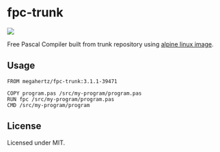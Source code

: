 # fpc-trunk

[![](https://images.microbadger.com/badges/image/megahertz/fpc-trunk.svg)](https://microbadger.com/images/megahertz/fpc-trunk "Get your own image badge on microbadger.com")

Free Pascal Compiler built from trunk repository using
[alpine linux image](https://hub.docker.com/_/alpine/).

## Usage

```
FROM megahertz/fpc-trunk:3.1.1-39471

COPY program.pas /src/my-program/program.pas
RUN fpc /src/my-program/program.pas
CMD /src/my-program/program

```

## License

Licensed under MIT.
